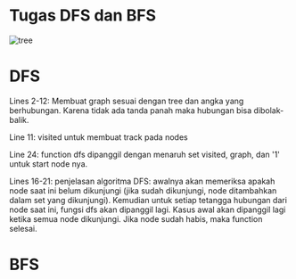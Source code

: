 # Tugas DFS dan BFS
![tree](https://user-images.githubusercontent.com/86350332/135272198-8451d0a4-a689-488f-80fd-5957faf72d89.png)

# DFS
Lines 2-12: Membuat graph sesuai dengan tree dan angka yang berhubungan. Karena tidak ada tanda panah maka hubungan bisa dibolak-balik.

Line 11: visited untuk membuat track pada nodes

Line 24: function dfs dipanggil dengan menaruh set visited, graph, dan '1' untuk start node nya.

Lines 16-21: penjelasan algoritma DFS: awalnya akan memeriksa apakah node saat ini belum dikunjungi (jika sudah dikunjungi, node ditambahkan dalam set yang dikunjungi). Kemudian untuk setiap tetangga hubungan dari node saat ini, fungsi dfs akan dipanggil lagi. Kasus awal akan dipanggil lagi ketika semua node dikunjungi. Jika node sudah habis, maka function selesai.

# BFS
